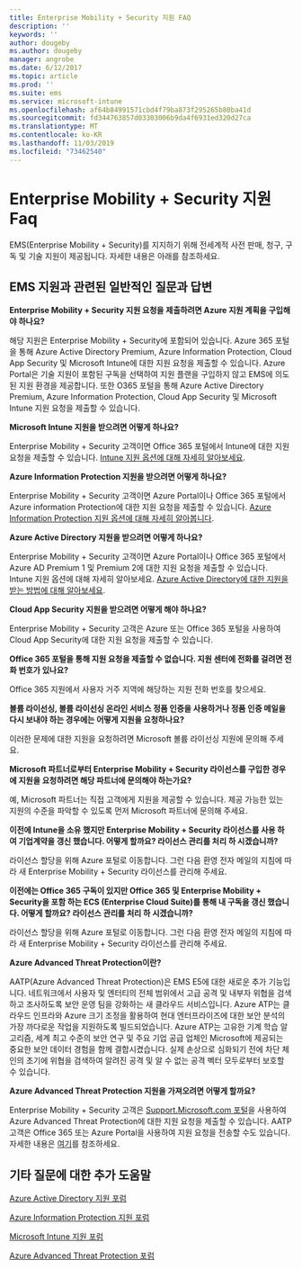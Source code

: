 ```yaml
---
title: Enterprise Mobility + Security 지원 FAQ
description: ''
keywords: ''
author: dougeby
ms.author: dougeby
manager: angrobe
ms.date: 6/12/2017
ms.topic: article
ms.prod: ''
ms.suite: ems
ms.service: microsoft-intune
ms.openlocfilehash: af64b84991571cbd4f79ba873f295265b80ba41d
ms.sourcegitcommit: fd344763857d03303006b9da4f6931ed320d27ca
ms.translationtype: MT
ms.contentlocale: ko-KR
ms.lasthandoff: 11/03/2019
ms.locfileid: "73462540"
---
```

# <a name="enterprise-mobility--security-support-faqs"></a>Enterprise Mobility + Security 지원 Faq
EMS(Enterprise Mobility + Security)를 지지하기 위해 전세계적 사전 판매, 청구, 구독 및 기술 지원이 제공됩니다.  자세한 내용은 아래를 참조하세요.

## <a name="answers-to-common-ems-support-questions"></a>EMS 지원과 관련된 일반적인 질문과 답변

**Enterprise Mobility + Security 지원 요청을 제출하려면 Azure 지원 계획을 구입해야 하나요?**

해당 지원은 Enterprise Mobility + Security에 포함되어 있습니다. Azure 365 포털을 통해 Azure Active Directory Premium, Azure Information Protection, Cloud App Security 및 Microsoft Intune에 대한 지원 요청을 제출할 수 있습니다. Azure Portal은 기술 지원이 포함된 구독을 선택하여 지원 플랜을 구입하지 않고 EMS에 의도된 지원 환경을 제공합니다. 또한 O365 포털을 통해 Azure Active Directory Premium, Azure Information Protection, Cloud App Security 및 Microsoft Intune 지원 요청을 제출할 수 있습니다.

**Microsoft Intune 지원을 받으려면 어떻게 하나요?**

Enterprise Mobility + Security 고객이면 Office 365 포털에서 Intune에 대한 지원 요청을 제출할 수 있습니다. [Intune 지원 옵션에 대해 자세히 알아보세요](https://docs.microsoft.com/intune/get-support).

**Azure Information Protection 지원을 받으려면 어떻게 하나요?**

Enterprise Mobility + Security 고객이면 Azure Portal이나 Office 365 포털에서 Azure information Protection에 대한 지원 요청을 제출할 수 있습니다. [Azure Information Protection 지원 옵션에 대해 자세히 알아봅니다](https://docs.microsoft.com/information-protection/get-started/information-support#to-contact-microsoft-support).

**Azure Active Directory 지원을 받으려면 어떻게 하나요?**

Enterprise Mobility + Security 고객이면 Azure Portal이나 Office 365 포털에서 Azure AD Premium 1 및 Premium 2에 대한 지원 요청을 제출할 수 있습니다. Intune 지원 옵션에 대해 자세히 알아보세요. [Azure Active Directory에 대한 지원을 받는 방법에 대해 알아보세요](https://docs.microsoft.com/azure/active-directory/active-directory-troubleshooting-support-howto).

**Cloud App Security 지원을 받으려면 어떻게 해야 하나요?**

Enterprise Mobility + Security 고객은 Azure 또는 Office 365 포털을 사용하여 Cloud App Security에 대한 지원 요청을 제출할 수 있습니다. 

**Office 365 포털을 통해 지원 요청을 제출할 수 없습니다. 지원 센터에 전화를 걸려면 전화 번호가 있나요?**

Office 365 지원에서 사용자 거주 지역에 해당하는 지원 전화 번호를 찾으세요.

**볼륨 라이선싱, 볼륨 라이선싱 온라인 서비스 정품 인증을 사용하거나 정품 인증 메일을 다시 보내야 하는 경우에는 어떻게 지원을 요청하나요?**

이러한 문제에 대한 지원을 요청하려면 Microsoft 볼륨 라이선싱 지원에 문의해 주세요.

 **Microsoft 파트너로부터 Enterprise Mobility + Security 라이선스를 구입한 경우에 지원을 요청하려면 해당 파트너에 문의해야 하는가요?**

예, Microsoft 파트너는 직접 고객에게 지원을 제공할 수 있습니다. 제공 가능한 있는 지원의 수준을 파악할 수 있도록 먼저 Microsoft 파트너에 문의해 주세요.

**이전에 Intune을 소유 했지만 Enterprise Mobility + Security 라이선스를 사용 하 여 기업계약을 갱신 했습니다. 어떻게 할까요? 라이선스 관리를 처리 하 시겠습니까?**

라이선스 할당을 위해 Azure 포털로 이동합니다. 그런 다음 환영 전자 메일의 지침에 따라 새 Enterprise Mobility + Security 라이선스를 관리해 주세요.

**이전에는 Office 365 구독이 있지만 Office 365 및 Enterprise Mobility + Security을 포함 하는 ECS (Enterprise Cloud Suite)를 통해 내 구독을 갱신 했습니다. 어떻게 할까요? 라이선스 관리를 처리 하 시겠습니까?**

라이선스 할당을 위해 Azure 포털로 이동합니다. 그런 다음 환영 전자 메일의 지침에 따라 새 Enterprise Mobility + Security 라이선스를 관리해 주세요.

**Azure Advanced Threat Protection이란?**

AATP(Azure Advanced Threat Protection)은 EMS E5에 대한 새로운 추가 기능입니다. 네트워크에서 사용자 및 엔터티의 전체 범위에서 고급 공격 및 내부자 위협을 검색하고 조사하도록 보안 운영 팀을 강화하는 새 클라우드 서비스입니다. Azure ATP는 클라우드 인프라와 Azure 크기 조정을 활용하여 현대 엔터프라이즈에 대한 보안 분석의 가장 까다로운 작업을 지원하도록 빌드되었습니다. Azure ATP는 고유한 기계 학습 알고리즘, 세계 최고 수준의 보안 연구 및 주요 기업 공급 업체인 Microsoft에 제공되는 중요한 보안 데이터 경험을 함께 결합시켰습니다. 실제 손상으로 심화되기 전에 차단 체인의 초기에 위협을 검색하여 알려진 공격 및 알 수 없는 공격 벡터 모두로부터 보호할 수 있습니다.

**Azure Advanced Threat Protection 지원을 가져오려면 어떻게 할까요?**

Enterprise Mobility + Security 고객은 [Support.Microsoft.com 포털](htpps://support.microsoft.com)을 사용하여 Azure Advanced Threat Protection에 대한 지원 요청을 제출할 수 있습니다. AATP 고객은 Office 365 또는 Azure Portal을 사용하여 지원 요청을 전송할 수도 있습니다.  자세한 내용은 [여기](https://techcommunity.microsoft.com/t5/Azure-Advanced-Threat-Protection/bd-p/AzureAdvancedThreatProtection)를 참조하세요.

## <a name="additional-help-for-other-questions"></a>기타 질문에 대한 추가 도움말
[Azure Active Directory 지원 포럼](https://social.msdn.microsoft.com/forums/home?forum=windowsazuread)

[Azure Information Protection 지원 포럼](http://www.yammer.com/AskIPTeam)

[Microsoft Intune 지원 포럼](https://social.technet.microsoft.com/forums/windows/home?category=microsoftintune)

[Azure Advanced Threat Protection 포럼](https://techcommunity.microsoft.com/t5/Azure-Advanced-Threat-Protection/bd-p/AzureAdvancedThreatProtection)
